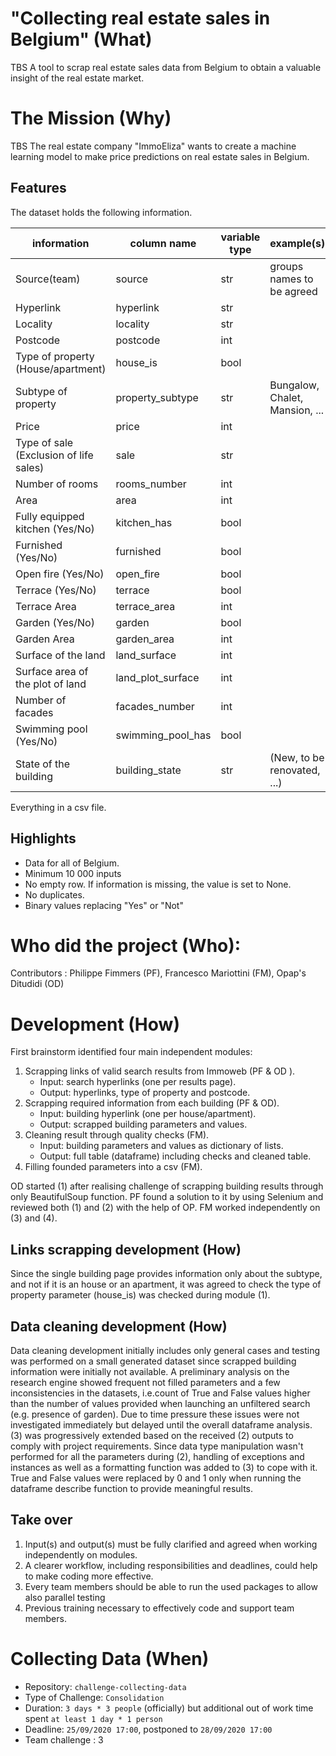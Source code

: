 # "Collecting real estate sales in Belgium" (What)
TBS
A tool to scrap real estate sales data from Belgium to obtain a valuable insight of the real estate market.

# The Mission (Why)
TBS
The real estate company "ImmoEliza" wants to create a machine learning model to make price predictions on real estate sales in Belgium. 

## Features 
The dataset holds the following information.

information|column name|variable type|example(s)
---|---|---|---
Source(team)|source|str|groups names to be agreed|
Hyperlink|hyperlink|str||
Locality|locality|str||
Postcode|postcode|int||
Type of property (House/apartment)|house_is|bool||
Subtype of property|property_subtype|str|Bungalow, Chalet, Mansion, ...|
Price|price|int||
Type of sale (Exclusion of life sales)|sale|str|
Number of rooms|rooms_number|int|
Area|area|int|
Fully equipped kitchen (Yes/No)|kitchen_has|bool|
Furnished (Yes/No)|furnished|bool|
Open fire (Yes/No)|open_fire|bool|
Terrace (Yes/No)|terrace|bool|
Terrace Area|terrace_area|int| 
Garden (Yes/No)|garden|bool|
Garden Area|garden_area|int|
Surface of the land|land_surface|int|
Surface area of the plot of land|land_plot_surface|int|
Number of facades|facades_number|int|
Swimming pool (Yes/No)|swimming_pool_has|bool|
State of the building|building_state|str|(New, to be renovated, ...)

Everything in a csv file.

## Highlights
- Data for all of Belgium.
- Minimum 10 000 inputs
- No empty row. If information is missing, the value is set to None.
- No duplicates. 
- Binary values replacing "Yes" or "Not" 

# Who did the project (Who):
Contributors : Philippe Fimmers (PF), Francesco Mariottini (FM), Opap's Ditudidi (OD)

# Development (How)
First brainstorm identified four main independent modules:
1. Scrapping links of valid search results from Immoweb (PF & OD ).
    * Input: search hyperlinks (one per results page).
    * Output: hyperlinks, type of property and postcode.
1. Scrapping required information from each building (PF & OD).
    * Input: building hyperlink (one per house/apartment).
    * Output: scrapped building parameters and values.
1. Cleaning result through quality checks (FM).
    * Input: building parameters and values as dictionary of lists.
    * Output: full table (dataframe) including checks and cleaned table.
4. Filling founded parameters into a csv (FM).

OD started (1) after realising challenge of scrapping building results through only BeautifulSoup function. PF found a solution to it by using Selenium and reviewed both (1) and (2) with the help of OP.
FM worked independently on (3) and (4).

## Links scrapping development (How)
Since the single building page provides information only about the subtype, and not if it is an house or an apartment, it was agreed to check the type of property parameter (house_is) was checked during module (1). 

## Data cleaning development (How)
Data cleaning development initially includes only general cases and testing was performed on a small generated dataset since scrapped building information were initially not available. 
A preliminary analysis on the research engine showed frequent not filled parameters and a few inconsistencies in the datasets, i.e.count of True and False values higher than the number of values provided when launching an unfiltered search (e.g. presence of garden). 
Due to time pressure these issues were not investigated immediately but delayed until the overall dataframe analysis.
(3) was progressively extended based on the received (2) outputs to comply with project requirements.
Since data type manipulation wasn't performed for all the parameters during (2), handling of exceptions and instances as well as a formatting function was added to (3) to cope with it.
True and False values were replaced by 0 and 1 only when running the dataframe describe function to provide meaningful results.

## Take over
1. Input(s) and output(s) must be fully clarified and agreed when working independently on modules.
1. A clearer workflow, including responsibilities and deadlines, could help to make coding more effective.
1. Every team members should be able to run the used packages to allow also parallel testing
1. Previous training necessary to effectively code and support team members.

# Collecting Data (When)
- Repository: `challenge-collecting-data`
- Type of Challenge: `Consolidation`
- Duration: `3 days * 3 people` (officially) but additional out of work time spent  `at least 1 day * 1 person`
- Deadline: `25/09/2020 17:00`, postponed to `28/09/2020 17:00`
- Team challenge : 3



